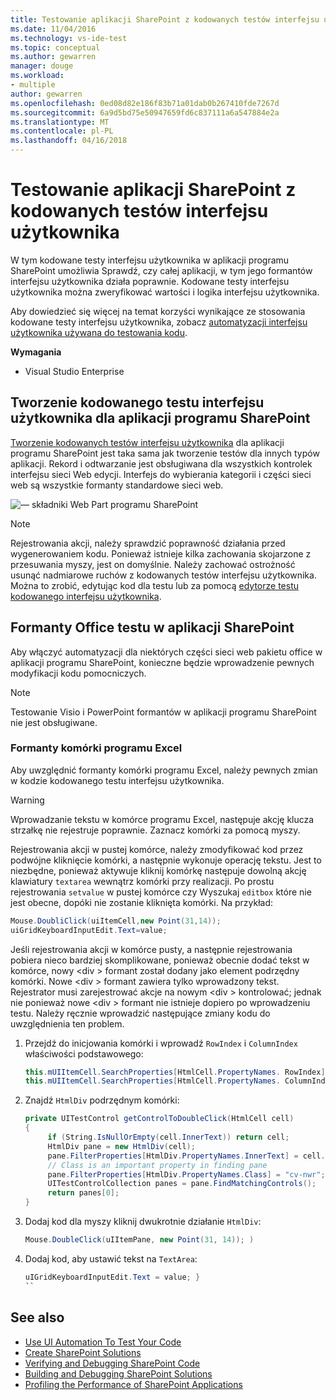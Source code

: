 ```yaml
---
title: Testowanie aplikacji SharePoint z kodowanych testów interfejsu użytkownika w programie Visual Studio | Dokumentacja firmy Microsoft
ms.date: 11/04/2016
ms.technology: vs-ide-test
ms.topic: conceptual
ms.author: gewarren
manager: douge
ms.workload:
- multiple
author: gewarren
ms.openlocfilehash: 0ed08d82e186f83b71a01dab0b267410fde7267d
ms.sourcegitcommit: 6a9d5bd75e50947659fd6c837111a6a547884e2a
ms.translationtype: MT
ms.contentlocale: pl-PL
ms.lasthandoff: 04/16/2018
---
```

# <a name="test-sharepoint-applications-with-coded-ui-tests"></a>Testowanie aplikacji SharePoint z kodowanych testów interfejsu użytkownika

W tym kodowane testy interfejsu użytkownika w aplikacji programu SharePoint umożliwia Sprawdź, czy całej aplikacji, w tym jego formantów interfejsu użytkownika działa poprawnie. Kodowane testy interfejsu użytkownika można zweryfikować wartości i logika interfejsu użytkownika.

Aby dowiedzieć się więcej na temat korzyści wynikające ze stosowania kodowane testy interfejsu użytkownika, zobacz [automatyzacji interfejsu użytkownika używana do testowania kodu](../test/use-ui-automation-to-test-your-code.md).

**Wymagania**

- Visual Studio Enterprise

## <a name="create-a-coded-ui-test-for-a-sharepoint-app"></a>Tworzenie kodowanego testu interfejsu użytkownika dla aplikacji programu SharePoint

[Tworzenie kodowanych testów interfejsu użytkownika](../test/use-ui-automation-to-test-your-code.md) dla aplikacji programu SharePoint jest taka sama jak tworzenie testów dla innych typów aplikacji. Rekord i odtwarzanie jest obsługiwana dla wszystkich kontrolek interfejsu sieci Web edycji. Interfejs do wybierania kategorii i części sieci web są wszystkie formanty standardowe sieci web.

![— składniki Web Part programu SharePoint](../test/media/cuit_sharepoint.png)

> [!NOTE]
> Rejestrowania akcji, należy sprawdzić poprawność działania przed wygenerowaniem kodu. Ponieważ istnieje kilka zachowania skojarzone z przesuwania myszy, jest on domyślnie. Należy zachować ostrożność usunąć nadmiarowe ruchów z kodowanych testów interfejsu użytkownika. Można to zrobić, edytując kod dla testu lub za pomocą [edytorze testu kodowanego interfejsu użytkownika](../test/editing-coded-ui-tests-using-the-coded-ui-test-editor.md).

## <a name="test-office-controls-within-a-sharepoint-app"></a>Formanty Office testu w aplikacji SharePoint

Aby włączyć automatyzacji dla niektórych części sieci web pakietu office w aplikacji programu SharePoint, konieczne będzie wprowadzenie pewnych modyfikacji kodu pomocniczych.

> [!NOTE]
> Testowanie Visio i PowerPoint formantów w aplikacji programu SharePoint nie jest obsługiwane.

### <a name="excel-cell-controls"></a>Formanty komórki programu Excel

Aby uwzględnić formanty komórki programu Excel, należy pewnych zmian w kodzie kodowanego testu interfejsu użytkownika.

> [!WARNING]
> Wprowadzanie tekstu w komórce programu Excel, następuje akcję klucza strzałkę nie rejestruje poprawnie. Zaznacz komórki za pomocą myszy.

Rejestrowania akcji w pustej komórce, należy zmodyfikować kod przez podwójne kliknięcie komórki, a następnie wykonuje operację tekstu. Jest to niezbędne, ponieważ aktywuje kliknij komórkę następuje dowolną akcję klawiatury `textarea` wewnątrz komórki przy realizacji. Po prostu rejestrowania `setvalue` w pustej komórce czy Wyszukaj `editbox` które nie jest obecne, dopóki nie zostanie kliknięta komórki. Na przykład:

```csharp
Mouse.DoubliClick(uiItemCell,new Point(31,14));
uiGridKeyboardInputEdit.Text=value;
```

Jeśli rejestrowania akcji w komórce pusty, a następnie rejestrowania pobiera nieco bardziej skomplikowane, ponieważ obecnie dodać tekst w komórce, nowy \<div > formant został dodany jako element podrzędny komórki. Nowe \<div > formant zawiera tylko wprowadzony tekst. Rejestrator musi zarejestrować akcje na nowym \<div > kontrolować; jednak nie ponieważ nowe \<div > formant nie istnieje dopiero po wprowadzeniu testu. Należy ręcznie wprowadzić następujące zmiany kodu do uwzględnienia ten problem.

1. Przejdź do inicjowania komórki i wprowadź `RowIndex` i `ColumnIndex` właściwości podstawowego:

    ```csharp
    this.mUIItemCell.SearchProperties[HtmlCell.PropertyNames. RowIndex] = "3";
    this.mUIItemCell.SearchProperties[HtmlCell.PropertyNames. ColumnIndex] = "3";
    ```

2. Znajdź `HtmlDiv` podrzędnym komórki:

    ```csharp
    private UITestControl getControlToDoubleClick(HtmlCell cell)
    {
         if (String.IsNullOrEmpty(cell.InnerText)) return cell;
         HtmlDiv pane = new HtmlDiv(cell);
         pane.FilterProperties[HtmlDiv.PropertyNames.InnerText] = cell.InnerText;
         // Class is an important property in finding pane
         pane.FilterProperties[HtmlDiv.PropertyNames.Class] = "cv-nwr";
         UITestControlCollection panes = pane.FindMatchingControls();
         return panes[0];
    }
    ```

3. Dodaj kod dla myszy kliknij dwukrotnie działanie `HtmlDiv`:

    ```csharp
    Mouse.DoubleClick(uIItemPane, new Point(31, 14)); )
    ```

4. Dodaj kod, aby ustawić tekst na `TextArea`:

    ```csharp
    uIGridKeyboardInputEdit.Text = value; }
    ``

## See also

- [Use UI Automation To Test Your Code](../test/use-ui-automation-to-test-your-code.md)
- [Create SharePoint Solutions](/office-dev/office-dev/create-sharepoint-solutions)
- [Verifying and Debugging SharePoint Code](/office-dev/office-dev/verifying-and-debugging-sharepoint-code)
- [Building and Debugging SharePoint Solutions](/office-dev/office-dev/building-and-debugging-sharepoint-solutions)
- [Profiling the Performance of SharePoint Applications](/office-dev/office-dev/profiling-the-performance-of-sharepoint-applications)
